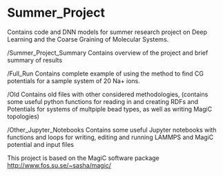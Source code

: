 # Summer_Project
Contains code and DNN models for summer research project on Deep Learning and
 the Coarse Graining of Molecular Systems.

/Summer_Project_Summary 
Contains overview of the project and brief summary of results

/Full_Run
Contains complete example of using the method to find CG potentials for a sample system of 20 Na+ ions.

/Old 
Contains old files with other considered methodologies, (contains some useful python functions for reading in
and creating RDFs and Potentials for systems of multpiple bead types, as well as writing MagiC topologies)

/Other_Jupyter_Notebooks
Contains some useful Jupyter notebooks with functions and loops for writing, editing and running LAMMPS and MagiC potential
and input files 

This project is based on the MagiC software package 
http://www.fos.su.se/~sasha/magic/